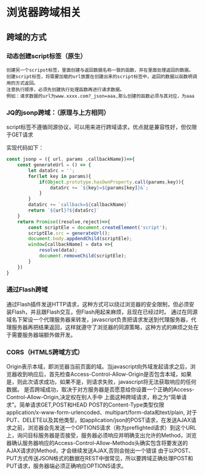 # 浏览器跨域相关

## 跨域的方式

### 动态创建script标签（原生）
	创建另一个scripot标签，里面创建与返回数据名称一致的函数，并在里面处理返回的数据。
	创建script标签，将需要加载的url放置在创建出来的script标签中，返回的数据以函数明调用的方式返回。
	注意执行顺序，必须先创建执行处理函数再进行请求数据。
	例如：请求数据的url为www.xxxx.com?_json=aaa,那么创建的函数必须与其对应，为aaa
### JQ的jsonp跨域：（原理与上方相同）

script标签不遵循同源协议，可以用来进行跨域请求，优点就是兼容性好，但仅限于GET请求

实现代码如下：
```javascript
const jsonp = ({ url, params ,callbackName})=>{
	const generateUrl = () => {
		let dataSrc = '';
		for(let key in params){
			if(Object.prototype.hasOwnProperty.call(params,key)){
				dataSrc += `${key}=${params[key]}&`;
			}
		}
        dataSrc += `callback=${callbackName}`
		return `${url}?${dataSrc}`
	}
	return Promise((resolve,reject)=>{
		const scriptEle = document.createElement('script');
		scriptEle.src = generateUrl();
		document.body.appdendChild(scriptEle);
		window[callbackName] = data =>{
			resolve(data);
			document.removeChild(scriptEle);
		}
	})
}
```

### 通过Flash跨域
通过Flash插件发送HTTP请求，这种方式可以绕过浏览器的安全限制，但必须安装Flash，并且跟Flash交互，但Flash用起来麻烦，且现在已经过时。
通过在同源域名下架设一个代理服务器来转发，javascript负责把请求发送到代理服务器，代理服务器再把结果返回，这样就遵守了浏览器的同源策略，这种方式的麻烦之处在于需要服务器端额外做开发。
### CORS（HTML5跨域方式）
Origin表示本域，即浏览器当前页面的域。当javascript向外域发起请求之后，浏览器收到响应后，首先检查Access-Control-Allow-Origin是否包含本域，如果是，则此次请求成功，如果不是，则请求失败，javascript将无法获取响应的任何数据。
是否跨域成功，取决于对方服务器是否愿意给你设置一个正确的Access-Control-Allow-Origin,决定权在别人手中
上面这种跨域请求，称之为“简单请求”。简单请求GET,POST和HEAD
POST的Content-Type类型仅限application/x-www-form-urlencoded、multipart/form-data和text/plain,
对于PUT、DELETE以及其他类型，如application/json的POST请求，在发送AJAX请求之前，浏览器会先发送一个OPTIONS请求（称为preflighted请求）到这个URL上，询问目标服务器是否接受，服务器必须响应并明确支出允许的Method，浏览器确认服务器响应的Access-Control-Allow-Methods头确实包含将要发送的AJAX请求的Method，才会继续发送AJAX,否则会抛出一个错误
由于以POST、PUT方式传送JSON格式的数据在REST中很常见，所以要跨域正确处理POST和PUT请求，服务器端必须正确响应OPTIONS请求。

